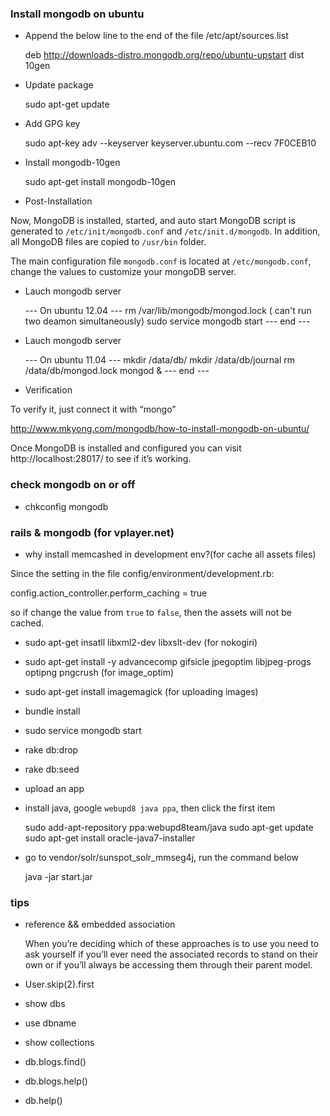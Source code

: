 ### Install mongodb on ubuntu

* Append the below line to the end of the file /etc/apt/sources.list
    
    deb http://downloads-distro.mongodb.org/repo/ubuntu-upstart dist 10gen

* Update package

    sudo apt-get update

* Add GPG key

    sudo apt-key adv --keyserver keyserver.ubuntu.com --recv 7F0CEB10

* Install mongodb-10gen

    sudo apt-get install mongodb-10gen

* Post-Installation

Now, MongoDB is installed, started, and auto start MongoDB script is
generated to `/etc/init/mongodb.conf` and `/etc/init.d/mongodb`. In addition, all
MongoDB files are copied to `/usr/bin` folder.

The main configuration file `mongodb.conf` is located at `/etc/mongodb.conf`, 
change the values to customize your mongoDB server.

* Lauch mongodb server

    --- On ubuntu 12.04 ---
    rm /var/lib/mongodb/mongod.lock ( can't run two deamon simultaneously)
    sudo service mongodb start
    --- end ---

* Lauch mongodb server

    --- On ubuntu 11.04 ---
    mkdir /data/db/
    mkdir /data/db/journal
    rm  /data/db/mongod.lock
    mongod &
    --- end ---

* Verification

To verify it, just connect it with “mongo”

<http://www.mkyong.com/mongodb/how-to-install-mongodb-on-ubuntu/>

Once MongoDB is installed and configured you can visit http://localhost:28017/
to see if it’s working.

### check mongodb on or off

* chkconfig mongodb

### rails & mongodb (for vplayer.net)

* why install memcashed in development env?(for cache all assets files)

Since the setting in the file config/environment/development.rb:

  config.action_controller.perform_caching = true

so if change the value from `true` to `false`, then the assets will not be cached.

* sudo apt-get insatll libxml2-dev libxslt-dev (for nokogiri)
* sudo apt-get install -y advancecomp gifsicle jpegoptim libjpeg-progs optipng pngcrush (for image_optim)
* sudo apt-get install imagemagick (for uploading images)
* bundle install
* sudo service mongodb start
* rake db:drop
* rake db:seed
* upload an app

* install java, google `webupd8 java ppa`, then click the first item

  sudo add-apt-repository ppa:webupd8team/java
  sudo apt-get update
  sudo apt-get install oracle-java7-installer

* go to vendor/solr/sunspot_solr_mmseg4j, run the command below

  java -jar start.jar

### tips

* reference && embedded association

    When you’re deciding which of these approaches is to use you need to ask
    yourself if you’ll ever need the associated records to stand on their own
    or if you’ll always be accessing them through their parent model. 

* User.skip(2).first

* show dbs

* use dbname

* show collections

* db.blogs.find()

* db.blogs.help()

* db.help()
